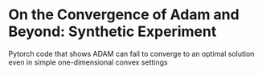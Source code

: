 # On the Convergence of Adam and Beyond: Synthetic Experiment


Pytorch code that shows ADAM can fail to converge to an optimal solution even in simple one-dimensional convex settings
